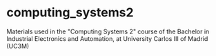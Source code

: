 # computing_systems2
Materials used in the "Computing Systems 2" course of the Bachelor in Industrial Electronics and Automation, at University Carlos III of Madrid (UC3M)
